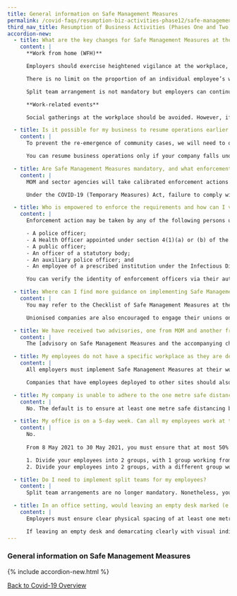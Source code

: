 ```yaml
---
title: General information on Safe Management Measures
permalink: /covid-faqs/resumption-biz-activities-phase12/safe-management-measures
third_nav_title: Resumption of Business Activities (Phases One and Two)
accordion-new:
  - title: What are the key changes for Safe Management Measures at the workplace that will take effect from 8 May 2021 to 30 May 2021?
    content: |
      **Work from home (WFH)**

      Employers should exercise heightened vigilance at the workplace, and ensure no more than 50% of employees who can WFH are at the workplace at any point in time, down from 75% previously. 

      There is no limit on the proportion of an individual employee’s working time that can be spent at the workplace. 

      Split team arrangement is not mandatory but employers can continue to adopt such arrangements for business continuity purposes.

      **Work-related events**

      Social gatherings at the workplace should be avoided. However, if they cannot be avoided (e.g. during meal breaks), the gatherings are subject to the revised community limit of 5 persons. 

  - title: Is it possible for my business to resume operations earlier if I have implemented all Safe Management Measures at my workplace?   
    content: |
      To prevent the re-emergence of community cases, we will need to open the economy gradually, and not all at once. In general, sectors that allow us to trade with the world and access critical supplies will start first. Sectors that attract high traffic and social interactions will have to wait and put in place additional safe measures before restarting progressively.

      You can resume business operations only if your company falls under [MTI’s list of activities and services](/permittedlist/) that can resume operations, and your company has implemented all required Safe Management Measures at your workplace.

  - title: Are Safe Management Measures mandatory, and what enforcement actions will MOM take against businesses that do not implement it?    
    content: |
      MOM and sector agencies will take calibrated enforcement actions based on the areas of non-compliance found. For workplaces that severely lack Safe Management Measures, we will direct employers to stop operations at the workplace. Employers will have to take steps to ensure that Safe Management Measures are in place before operations can resume.

      Under the COVID-19 (Temporary Measures) Act, failure to comply with Safe Management Measures is punishable with a fine of up to $10,000 or imprisonment of up to 6 months, or both. Repeated non-compliance is punishable with a fine of up to $20,000 or imprisonment of up to 12 months, or both.

  - title: Who is empowered to enforce the requirements and how can I verify the identity of enforcement officers inspecting my workplace?   
    content: |     
      Enforcement action may be taken by any of the following persons under the COVID-19 (Temporary Measures) Act:

      -	A police officer;
      -	A Health Officer appointed under section 4(1)(a) or (b) of the Infectious Diseases Act;
      -	A public officer;
      -	An officer of a statutory body;
      -	An auxiliary police officer; and
      -	An employee of a prescribed institution under the Infectious Diseases Act.

      You can verify the identity of enforcement officers via their authority cards or their public service identification cards.

  - title: Where can I find more guidance on implementing Safe Management Measures in the workplace?
    content: |
      You may refer to the Checklist of Safe Management Measures at the Workplace for Resumption of Business Activities [here](https://www.mom.gov.sg/-/media/mom/documents/covid-19/annex-b-checklist-of-safe-management-measures.pdf){:target="_blank"}, for an overview of the requirements that must be fulfilled prior to resuming business activities at the workplace. For more information, please refer [here](https://www.mom.gov.sg/covid-19/frequently-asked-questions/safe-management-measures){:target="_blank"}.

      Unionised companies are also encouraged to engage their unions on such arrangements.

  - title: We have received two advisories, one from MOM and another from the sector agency. Which one do we follow?  
    content: |
      The [advisory on Safe Management Measures and the accompanying checklist](https://www.mom.gov.sg/covid-19/requirements-for-safe-management-measures){:target="_blank"} issued by MOM are for workplaces in general. Where there may be sector-specific considerations, companies should also refer to the sector-specific advisories issued, over and above MOM’s advisory.

  - title: My employees do not have a specific workplace as they are deployed to client’s site to provide goods and services. How can I implement Safe Management Measures?   
    content: |
      All employers must implement Safe Management Measures at their workplaces for all employees and contractors.

      Companies that have employees deployed to other sites should also ensure that their employees comply with the Safe Management Measures put in place at these sites. In fact, some of the Safe Management Measures can be implemented by employers regardless of where employees are deployed, such as health monitoring.   

  - title: My company is unable to adhere to the one metre safe distancing requirement. Can I adopt other protective measures instead (e.g. installing acrylic dividers), in place of the one metre safe distancing requirement?  
    content: |
      No. The default is to ensure at least one metre safe distancing between persons at all times. While acrylic dividers or other physical barriers can be adopted alongside the safe distancing requirement to further mitigate droplet transmission risk between persons, they are not meant to be used as a substitute for the safe distancing requirement. Where physical barriers (e.g. acrylic dividers) are used, additional safeguards must be taken to minimise the risk of cross infection (e.g. frequent cleaning and disinfection of dividers to prevent fomite transmission).

  - title: My office is on a 5-day week. Can all my employees work at the office for 4 days a week, and then work from home for 1 day?
    content: |
      No. 
      
      From 8 May 2021 to 30 May 2021, you must ensure that at most 50% of employees who are able to work from home are at the workplace at any point in time. You can consider other arrangements that will meet this requirement, for instance:

      1. Divide your employees into 2 groups, with 1 group working from home for any given week.
      2. Divide your employees into 2 groups, with a different group working from home for each day Monday to Thursday, and both groups working from home on Friday.

  - title: Do I need to implement split teams for my employees?
    content: |    
      Split team arrangements are no longer mandatory. Nonetheless, you can continue to adopt such arrangements for business continuity purposes.

  - title: In an office setting, would leaving an empty desk marked (e.g. with a cross) suffice for safe distancing? For barriers between workstations, are there guidelines for how high they need to be?  
    content: |
      Employers must ensure clear physical spacing of at least one metre between persons at all times and demarcate safe physical distances (at least one metre apart) with visual indicators or physical means such as barriers between work stations.

      If leaving an empty desk and demarcating clearly with visual indicators allows for at least one metre distancing between employees, such an approach can be considered. For barriers between workstations, while there are no specific height guidelines, the barriers should also facilitate the required safe physical distance of one metre apart.           
---
```


### General information on Safe Management Measures

{% include accordion-new.html %}

[Back to Covid-19 Overview](/covid/)
